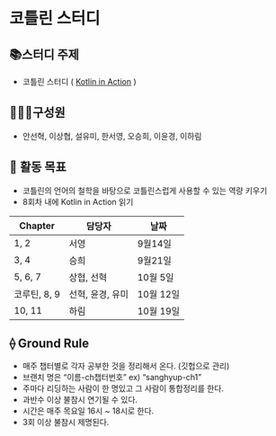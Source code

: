 # 코틀린 스터디
## 📚스터디 주제
* 코틀린 스터디 ( [Kotlin in Action](https://www.yes24.com/Product/Goods/55148593) )

## 👨‍👦‍👦구성원
* 안선혁, 이상협, 설유미, 한서영, 오승희, 이윤경, 이하림

## 🥅 활동 목표
* 코틀린의 언어의 철학을 바탕으로 코틀린스럽게 사용할 수 있는 역량 키우기
* 8회차 내에 Kotlin in Action 읽기

|Chapter|담당자|날짜|
|---|---|---|
|1, 2|서영|9월14일|
|3, 4|승희|9월21일|
|5, 6, 7|상협, 선혁|10월 5일|
|코루틴, 8, 9|선혁, 윤경, 유미|10월 12일|
|10, 11|하림|10월 19일|

## ⟠ Ground Rule
* 매주 챕터별로 각자 공부한 것을 정리해서 온다. (깃헙으로 관리)
* 브랜치 명은 “이름-ch챕터번호” 
ex)  “sanghyup-ch1”
* 주마다 리딩하는 사람이 한 명있고 그 사람이 통합정리를 한다.
* 과반수 이상 불참시 연기될 수 있다.
* 시간은 매주 목요일 16시 ~ 18시로 한다.
* 3회 이상 불참시 제명된다.

